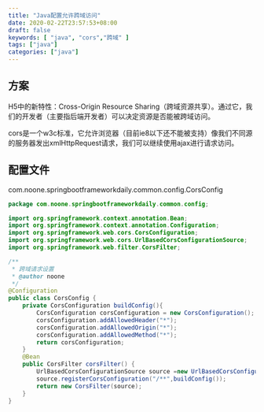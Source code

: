 ```yaml
---
title: "Java配置允许跨域访问"
date: 2020-02-22T23:57:53+08:00
draft: false
keywords: [ "java", "cors","跨域" ]
tags: ["java"]
categories: ["java"]
---
```


## 方案
H5中的新特性：Cross-Origin Resource Sharing（跨域资源共享）。通过它，我们的开发者（主要指后端开发者）可以决定资源是否能被跨域访问。

cors是一个w3c标准，它允许浏览器（目前ie8以下还不能被支持）像我们不同源的服务器发出xmlHttpRequest请求，我们可以继续使用ajax进行请求访问。
## 配置文件
com.noone.springbootframeworkdaily.common.config.CorsConfig
```java
package com.noone.springbootframeworkdaily.common.config;

import org.springframework.context.annotation.Bean;
import org.springframework.context.annotation.Configuration;
import org.springframework.web.cors.CorsConfiguration;
import org.springframework.web.cors.UrlBasedCorsConfigurationSource;
import org.springframework.web.filter.CorsFilter;

/**
 * 跨域请求设置
 * @author noone
 */
@Configuration
public class CorsConfig {
    private CorsConfiguration buildConfig(){
        CorsConfiguration corsConfiguration = new CorsConfiguration();
        corsConfiguration.addAllowedHeader("*");
        corsConfiguration.addAllowedOrigin("*");
        corsConfiguration.addAllowedMethod("*");
        return corsConfiguration;
    }
    @Bean
    public CorsFilter corsFilter() {
        UrlBasedCorsConfigurationSource source =new UrlBasedCorsConfigurationSource();
        source.registerCorsConfiguration("/**",buildConfig());
        return new CorsFilter(source);
    }
}

```
